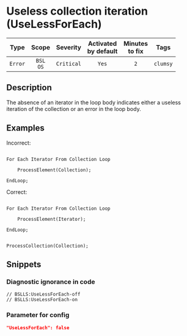 # Useless collection iteration (UseLessForEach)

Type | Scope | Severity | Activated<br>by default | Minutes<br>to fix | Tags
:-: | :-: | :-: | :-: | :-: | :-:
`Error` | `BSL`<br>`OS` | `Critical` | `Yes` | `2` | `clumsy`

<!-- Блоки выше заполняются автоматически, не трогать -->

## Description

The absence of an iterator in the loop body indicates either a useless iteration of the collection or an error in the loop body.

## Examples

Incorrect:

```Bsl

For Each Iterator From Collection Loop

    ProcessElement(Collection);
    
EndLoop;
```

Correct:

```Bsl

For Each Iterator From Collection Loop

    ProcessElement(Iterator);
    
EndLoop;
```

```bsl

ProcessCollection(Collection);
```

## Snippets

<!-- Блоки ниже заполняются автоматически, не трогать -->

### Diagnostic ignorance in code

```bsl
// BSLLS:UseLessForEach-off
// BSLLS:UseLessForEach-on
```

### Parameter for config

```json
"UseLessForEach": false
```
